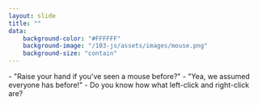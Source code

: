 ```yaml
---
layout: slide
title: ""
data:
    background-color: "#FFFFFF"
    background-image: "/103-js/assets/images/mouse.png"
    background-size: "contain"
---
```


<aside class="notes" markdown="1">
- "Raise your hand if you've seen a mouse before?"
- "Yea, we assumed everyone has before!"
- Do you know how what left-click and right-click are?
</aside>


